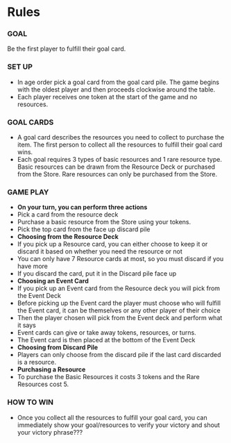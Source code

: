 # Rules
### GOAL
Be the first player to fulfill their goal card.
### SET UP
- In age order pick a goal card from the goal card pile. The game begins with the oldest player and then proceeds clockwise around the table. 
- Each player receives one token at the start of the game and no resources.
### GOAL CARDS
- A goal card describes the resources you need to collect to purchase the item. The first person to collect all the resources to fulfill their goal card wins. 
- Each goal requires 3 types of basic resources and 1 rare resource type. Basic resources can be drawn from the Resource Deck or purchased from the Store. Rare resources can only be purchased from the Store. 
### GAME PLAY
- **On your turn, you can perform three actions**
- Pick a card from the resource deck
- Purchase a basic resource from the Store using your tokens. 
- Pick the top card from the face up discard pile
- **Choosing from the Resource Deck**
- If you pick up a Resource card, you can either choose to keep it or discard it based on whether you need the resource or not
- You can only have 7 Resource cards at most, so you must discard if you have more
- If you discard the card, put it in the Discard pile face up
- **Choosing an Event Card** 
- If you pick up an Event card from the Resource deck you will pick from the Event Deck 
- Before picking up the Event card the player must choose who will fulfill the Event card, it can be themselves or any other player of their choice
- Then the player chosen will pick from the Event deck and perform what it says
- Event cards can give or take away tokens, resources, or turns. 
- The Event card is then placed at the bottom of the Event Deck
- **Choosing from Discard Pile**
- Players can only choose from the discard pile if the last card discarded is a resource.
- **Purchasing a Resource**
- To purchase the Basic Resources it costs 3 tokens and the Rare Resources cost 5.

### HOW TO WIN
- Once you collect all the resources to fulfill your goal card, you can immediately show your goal/resources to verify your victory and shout your victory phrase??? 

